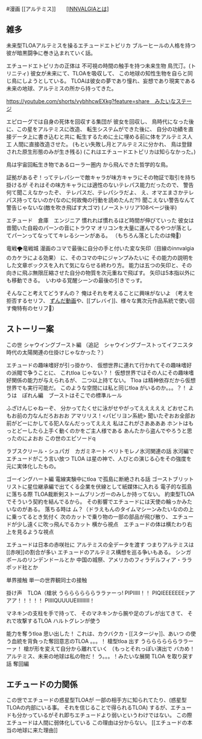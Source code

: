 #漫画 [[アルテミス]]　　[[INNVALGIAとは]](第三構成)

## 雑多
未来型TLOAアルテミスを操るエチュードエトピリカ
ブルーヒールの人格を持つ彼が暗黒闘争に巻き込まれていく話。

エチュードエトピリカの正体は
不可視の時間の触手を持つ未来生物
鳥弐汀。(トリニティ)
彼女が未来にて、TLOAを吸収して、
この地球の知性生物を自らと同じ鳥にしようとしている。
TLOAは彼女の夢であり憧れ、妄想であり現実である
未来の地球、アルテミスの所から持ってきた。

https://youtube.com/shorts/vybhhcwEXkg?feature=share　みたいなステージ

エピローグでは自身の死体を回収する集団が
彼女を回収し、
鳥時代になった後に、この星をアルテミスに改造、
転生システムができた後に、
自分の功績を直接データ上に書き込むと共に
転生するために土に埋める前に体をアルテミス人工
人間に直接改造させた。
(もとい失敗し月とアルテミスに分かれ、
鳥は登録された原生形態のみが生き残る)
(これはエチュードエトピリカは知らなかった。)

鳥は宇宙回転生き物であるローラー圏内
から飛んできた哲学的な鳥。

証拠があるぞ！ってテレパシーで敵キャラが味方キャラにその物証で取引を持ち掛けるが
それはその味方キャラには適性のないテレパス能力だったので、
警告何て聞こえなかったぞ、
テレパスだ、テレパシラだよ、
え、オマエまさかテレパス持ってないのか(なのに何故俺の行動を読めたんだ?!)
聞こえない警告なんて警告じゃないな(敵を吹き飛ばす大ゴマ)
(ノーストリリア108ページ後半)


エチュード　倉庫　エンジニア
慣れれば慣れるほど時間が伸びていった
彼女は昔聞いた自殺のパーンの音にトラウマ
オリコンを大量に運んでるやつが落としてパーンってなっててキレるシーンがある。
（もちろん落としたのは俺🤣）

竜戦🌪️竜戦城
漫画のコマで最後に自分の手と付いた変な矢印（目線のinnvalgia のカケラによる効果）
に、そのコマの中にジャンプみたいに
その能力の説明をした文章ボックスを入れて気にならせる終わり方。
能力は五つの矢印と、その向きに飛ぶ無限圧縮させた自分の物質を次元重ねで飛ばす。
矢印は5本指以外にも移動できる。　いわゆる覚醒シーンの最後の引きでっす。

そんなこと考えてどうすんの？
俺はそれを考えることに興味がないよ
（考えを拒否するセリフ、
[ずんだ動画](動画ネタ)や、[[プレバイ]]、様々な異次元作品系統で使い回す俺特有のセリフ🤣）





## ストーリー案

この世
シャウイングブースト編
（追記　シャウイングブーストってイフニスタ時代の太陽関連の仕掛けじゃなかった？）

エチュードの趣味嗜好が引っ掛かり、
仮想世界に連れて行かれてその趣味嗜好の派閥で争うことに、
これtloa じゃない？！
仮想世界ではその人にその趣味嗜好関係の能力が与えられるが、
二つ以上持てない。
Tloa は精神依存だから仮想世界でも実行可能だ。
このような空間には私と同じtloa がいるのか。。。？！
ようは　ぽれん編　ブーストはそこでの標準ルール

ふざけんじゃねーぞ、
分かってたくせに泳がせやがってえええええ
どおせこれもお前の力なんだろおおお
アマリリス！<パビリヨン系統>
聞いたぞおお全部お前がどーにかしてる犯人なんだっってえええ
私はこれがさああああ
ホントはもっとどーしたら上手く動くのかをご主人様である
あんたから盗んでやろうと思ったのによおお
この世のエピソードq

ラブスクリール・シュパガ　カガミネート
ペリトモレノ氷河関連の話
氷河編でエチュードがこう言い放つ
TLOA は星の神で、人びとの演じる心をその強度を元に実体化したもの。

ゴーイングハート編
電線実験中にtloa で孤島に断絶される話
ゴーストブリット
リストに星位継承編で出てくる企業を伏線として紙媒体に入れる
電子的な孤島に落ちる際
TLOA裁断剣ストームブリンガーのみしか持ってない。
約束型TLOA でそういう契約を結んでるから。
その影響でエチュードには天使の輪っかみたいなのがある。
落ちる時は
ム？（ドラえもんのタイムマシーンみたいなのの上に乗ってるとき気付く
次のカットで乗り物の一部の部品が飛び散り、
エチュードが少し遠くに吹っ飛んでるカット
横から視点　エチュードの体は横たわり右上を見るような視点


エチュードは日本の赤咲社に
アルテミスの全データを渡す
つまりアルテミスは[[赤咲]]の割合が多い
エチュードのアルテミス構想を巡る争いもある。
シンガポールのリンデンドールとか
中国の城祭、アメリカのフィラデルフィア・ララポッド社とか

単界接触
単一の世界観同士の接触

掛け声　TLOA（槍状
うららららららララァーっ!
PIPIIIII！！
PIQIEEEEEEEァアアア！！！！！
PIIIIQUUUUEIIIIIIIII！

マネキンの支柱を手で持って、
そのマネキンから腕や足のブレが出てきて、
それで攻撃するTLOA 
ハルトグレンが使う

能力を奪うtloa 
思い出した！
これは、カクバクカ・[[スタージャ]]、あいつ
の使う血統を背負った奪回意志のTLOA 。。。！
槍型tloa 出す
うららららららララーーァ！
槍が形を変えて自分から離れていく
（もっとそれっぽい演出で
バカめ！アルテミス、未来の地球は私の物だ！
う。。。！みたいな展開
TLOA を取り戻す話
奪回編


## エチュードの力関係
この世でエチュードの惑星型TLOAが
一部の相手方に知られてたり、(惑星型TLOAの内部にいる事。
それを信じることで得られるTLOA)
するが、エチュードも分かっているがそれ即ちエチュードより弱いというわけではない。
この際エチュードは人間に弱体化している
この理由は分からない。
[[エチュードの本当の地球に来た理由]]